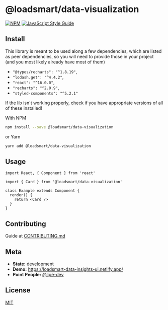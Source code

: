 # @loadsmart/data-visualization

[![NPM](https://img.shields.io/npm/v/@loadsmart/data-visualization.svg)](https://www.npmjs.com/package/@loadsmart/data-visualization) [![JavaScript Style Guide](https://img.shields.io/badge/code_style-standard-brightgreen.svg)](https://standardjs.com)

## Install

This library is meant to be used along a few dependencies, which are listed as peer dependencies, so you will need to provide those in your project (and you most likely already have most of them)

- `"@types/recharts": "^1.8.19"`,
- `"lodash.get": "^4.4.2"`,
- `"react": "^16.0.0"`,
- `"recharts": "^2.0.9"`,
- `"styled-components": "^5.2.1"`

If the lib isn't working properly, check if you have appropriate versions of all of these installed!

With NPM

```bash
npm install --save @loadsmart/data-visualization
```

or Yarn

```bash
yarn add @loadsmart/data-visualization
```

## Usage

```tsx
import React, { Component } from 'react'

import { Card } from '@loadsmart/data-visualization'

class Example extends Component {
  render() {
    return <Card />
  }
}
```

## Contributing

Guide at [CONTRIBUTING.md](https://github.com/loadsmart/data-visualization-components/blob/main/CONTRIBUTING.md)

## Meta

- **State:** development
- **Demo:** <https://loadsmart-data-insights-ui.netlify.app/>
- **Point People:** [@lipe-dev](https://github.com/lipe-dev)

## License

[MIT](./LICENSE)
